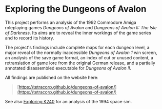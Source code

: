 # Exploring the Dungeons of Avalon

This project performs an analysis of the 1992 Commodore Amiga roleplaying games
_Dungeons of Avalon_ and _Dungeons of Avalon II: The Isle of Darkness_. Its aims
are to reveal the inner workings of the game series and to record its history.

The project's findings include complete maps for each dungeon level, a major
reveal of the normally inaccessible _Dungeons of Avalon 1_ win screen, an
analysis of the save game format, an index of cut or unused content, a
retranslation of game lore from the original German release, and a partially
annotated disassembled executable for _Dungeons of Avalon II_.

All findings are published on the website here:

> [https://tetracorp.github.io/dungeons-of-avalon/](https://tetracorp.github.io/dungeons-of-avalon/)

See also [Exploring K240](https://tetracorp.github.io/k240/) for an analysis of
the 1994 space sim.
